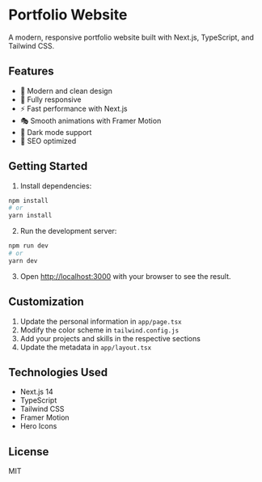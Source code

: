 # Portfolio Website

A modern, responsive portfolio website built with Next.js, TypeScript, and Tailwind CSS.

## Features

- 🎨 Modern and clean design
- 📱 Fully responsive
- ⚡ Fast performance with Next.js
- 🎭 Smooth animations with Framer Motion
- 🌙 Dark mode support
- 🎯 SEO optimized

## Getting Started

1. Install dependencies:
```bash
npm install
# or
yarn install
```

2. Run the development server:
```bash
npm run dev
# or
yarn dev
```

3. Open [http://localhost:3000](http://localhost:3000) with your browser to see the result.

## Customization

1. Update the personal information in `app/page.tsx`
2. Modify the color scheme in `tailwind.config.js`
3. Add your projects and skills in the respective sections
4. Update the metadata in `app/layout.tsx`

## Technologies Used

- Next.js 14
- TypeScript
- Tailwind CSS
- Framer Motion
- Hero Icons

## License

MIT 